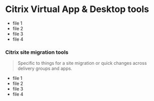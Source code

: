 # Citrix Virtual App & Desktop tools
- file 1
- file 2
- file 3
- file 4

### Citrix site migration tools
> Specific to things for a site migration or quick changes across delivery groups and apps.
- file 1
- file 2
- file 3
- file 4
